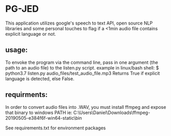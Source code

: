 # PG-JED
This application utilizes google's speech to text API, open source NLP libraries
and some personal touches to flag if a <1min audio file contains explicit language or not.

## usage:
To envoke the program via the command line, pass in one argument (the path to an audio file) to the listen.py script.
example in linux/bash shell:  $ python3.7 listen.py audio_files/test_audio_file.mp3
Returns True if explicit language is detected, else False. 

## requirments:
In order to convert audio files into .WAV, you must install ffmpeg and expose that binary to windows PATH ie: C:\Users\Daniel\Downloads\ffmpeg-20190505-e384f6f-win64-static\bin

See requirements.txt for environment packages

